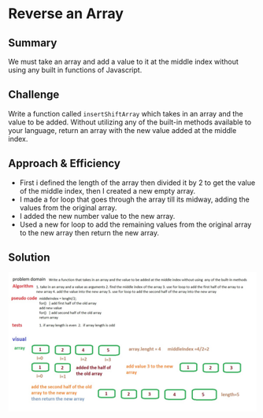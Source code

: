 # Reverse an Array

## Summary

We must take an array and add a value to it at the middle index without using any built in functions of Javascript.

## Challenge

Write a function called `insertShiftArray` which takes in an array and the value to be added. Without utilizing any of the built-in methods available to your language, return an array with the new value added at the middle index.

## Approach & Efficiency

* First i defined the length of the array then divided it by 2 to get the value of the middle index, then I created a new empty array.
* I made a for loop that goes through the array till its midway, adding the values from the original array.
* I added the new number value to the new array.
* Used a new for loop to add the remaining values from the original array to the new array then return the new array.

## Solution

![white boarding](../../assets/array-shift.jpg)
